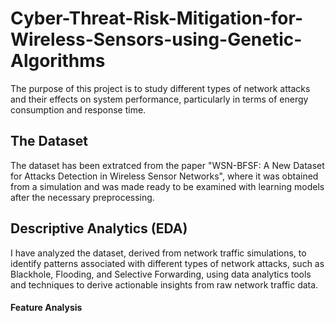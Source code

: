 # Cyber-Threat-Risk-Mitigation-for-Wireless-Sensors-using-Genetic-Algorithms
The purpose of this project is to study different types of network attacks and their effects on system performance, particularly in terms of energy consumption and response time.

## The Dataset
The dataset has been extratced from the paper "WSN-BFSF: A New Dataset for Attacks Detection in Wireless Sensor Networks", where it was obtained from a simulation and was made ready to be examined with learning models after the necessary preprocessing.

## Descriptive Analytics (EDA)
I have analyzed the dataset, derived from network traffic simulations, to identify patterns associated with different types of network attacks, such as Blackhole, Flooding, and Selective 
Forwarding, using data analytics tools and techniques to derive actionable insights from raw network traffic data.
#### Feature Analysis
